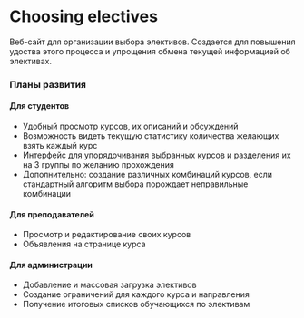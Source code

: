 # Choosing electives
Веб-сайт для организации выбора элективов. Создается для повышения удоства этого процесса и упрощения обмена текущей информацией об элективах.

### Планы развития
#### Для студентов
* Удобный просмотр курсов, их описаний и обсуждений
* Возможность видеть текущую статистику количества желающих взять каждый курс
* Интерфейс для упорядочивания выбранных курсов и разделения их на 3 группы по желанию прохождения
* Дополнительно: создание различных комбинаций курсов, если стандартный алгоритм выбора порождает неправильные комбинации

#### Для преподавателей
* Просмотр и редактирование своих курсов
* Объявления на странице курса

#### Для администрации
* Добавление и массовая загрузка элективов
* Создание ограничений для каждого курса и направления
* Получение итоговых списков обучающихся по элективам
